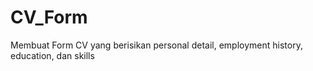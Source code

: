 # CV_Form
 Membuat Form CV yang berisikan personal detail, employment history, education, dan skills
